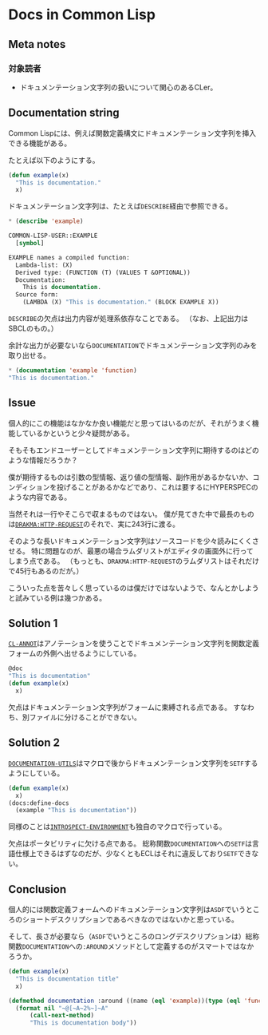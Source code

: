 # Docs in Common Lisp
## Meta notes
### 対象読者
* ドキュメンテーション文字列の扱いについて関心のあるCLer。

## Documentation string
Common Lispには、例えば関数定義構文にドキュメンテーション文字列を挿入できる機能がある。

たとえば以下のようにする。

```lisp
(defun example(x)
  "This is documentation."
  x)
```

ドキュメンテーション文字列は、たとえば`DESCRIBE`経由で参照できる。

```lisp
* (describe 'example)

COMMON-LISP-USER::EXAMPLE
  [symbol]

EXAMPLE names a compiled function:
  Lambda-list: (X)
  Derived type: (FUNCTION (T) (VALUES T &OPTIONAL))
  Documentation:
    This is documentation.
  Source form:
    (LAMBDA (X) "This is documentation." (BLOCK EXAMPLE X))
```

`DESCRIBE`の欠点は出力内容が処理系依存なことである。
（なお、上記出力はSBCLのもの。）

余計な出力が必要ないなら`DOCUMENTATION`でドキュメンテーション文字列のみを取り出せる。

```lisp
* (documentation 'example 'function)
"This is documentation."
```

## Issue
個人的にこの機能はなかなか良い機能だと思ってはいるのだが、それがうまく機能しているかというと少々疑問がある。

そもそもエンドユーザーとしてドキュメンテーション文字列に期待するのはどのような情報だろうか？

僕が期待するものは引数の型情報、返り値の型情報、副作用があるかないか、コンディションを投げることがあるかなどであり、これは要するにHYPERSPECのような内容である。

当然それは一行やそこらで収まるものではない。
僕が見てきた中で最長のものは[`DRAKMA:HTTP-REQUEST`](https://github.com/edicl/drakma/blob/master/request.lisp#L189)のそれで、実に243行に渡る。

そのような長いドキュメンテーション文字列はソースコードを少々読みにくくさせる。
特に問題なのが、最悪の場合ラムダリストがエディタの画面外に行ってしまう点である。
（もっとも、`DRAKMA:HTTP-REQUEST`のラムダリストはそれだけで45行もあるのだが。）

こういった点を苦々しく思っているのは僕だけではないようで、なんとかしようと試みている例は幾つかある。

## Solution 1
[`CL-ANNOT`](https://github.com/m2ym/cl-annot#user-content-annotation-doc)はアノテーションを使うことでドキュメンテーション文字列を関数定義フォームの外側へ出せるようにしている。

```lisp
@doc
"This is documentation"
(defun example(x)
  x)
```

欠点はドキュメンテーション文字列がフォームに束縛される点である。
すなわち、別ファイルに分けることができない。

## Solution 2
[`DOCUMENTATION-UTILS`](https://github.com/Shinmera/documentation-utils)はマクロで後からドキュメンテーション文字列を`SETF`するようにしている。

```lisp
(defun example(x)
  x)
(docs:define-docs
  (example "This is documentation"))
```

同様のことは[`INTROSPECT-ENVIRONMENT`](https://github.com/Bike/introspect-environment/blob/master/doc.lisp)も独自のマクロで行っている。

欠点はポータビリティに欠ける点である。
総称関数`DOCUMENTATION`への`SETF`は言語仕様上できるはずなのだが、少なくともECLはそれに違反しており`SETF`できない。

## Conclusion
個人的には関数定義フォームへのドキュメンテーション文字列は`ASDF`でいうところのショートデスクリプションであるべきなのではないかと思っている。

そして、長さが必要なら（`ASDF`でいうところのロングデスクリプションは）総称関数`DOCUMENTATION`への`:AROUND`メソッドとして定義するのがスマートではなかろうか。

```lisp
(defun example(x)
  "This is documentation title"
  x)

(defmethod documentation :around ((name (eql 'example))(type (eql 'function)))
  (format nil "~@[~A~2%~]~A"
	  (call-next-method)
	  "This is documentation body"))
```
